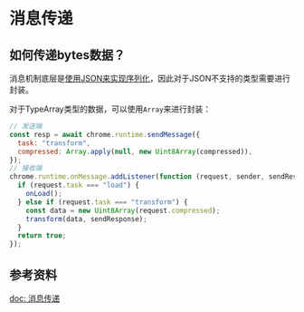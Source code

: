 # 消息传递

## 如何传递bytes数据？

消息机制底层是[使用JSON来实现序列化](https://stackoverflow.com/questions/8593896/chrome-extension-how-to-pass-arraybuffer-or-blob-from-content-script-to-the-bac)，因此对于JSON不支持的类型需要进行封装。

对于TypeArray类型的数据，可以使用`Array`来进行封装：

```js
// 发送端
const resp = await chrome.runtime.sendMessage({
  task: "transform",
  compressed: Array.apply(null, new Uint8Array(compressed)),
});
// 接收端
chrome.runtime.onMessage.addListener(function (request, sender, sendResponse) {
  if (request.task === "load") {
    onLoad();
  } else if (request.task === "transform") {
    const data = new Uint8Array(request.compressed);
    transform(data, sendResponse);
  }
  return true;
});
```

## 参考资料

[doc: 消息传递](https://developer.chrome.com/docs/extensions/mv3/messaging/#external-webpage)
